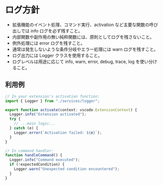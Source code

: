 # ログ方針

- 拡張機能のイベント処理、コマンド実行、activation など主要な関数の呼び出しでは info ログを必ず残すこと。
- 内部関数や副作用の無い純粋関数には、原則としてログを残さないこと。
- 例外処理には error ログを残すこと。
- 通常は発生しないような条件分岐やエラー処理には warn ログを残すこと。
- ログ出力には Logger クラスを使用すること。
- ログレベルは用途に応じて info, warn, error, debug, trace, log を使い分けること。

## 利用例

```typescript
// In your extension's activation function:
import { Logger } from "./services/logger";

export function activate(context: vscode.ExtensionContext) {
  Logger.info("Extension activated");
  try {
    // ...main logic...
  } catch (e) {
    Logger.error(`Activation failed: ${e}`);
  }
}

// In command handler:
function handleCommand() {
  Logger.info("Command executed");
  if (!expectedCondition) {
    Logger.warn("Unexpected condition encountered");
  }
}
```
